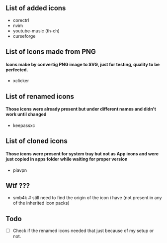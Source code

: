 ## List of added icons

- corectrl  
- nvim  
- youtube-music (th-ch)  
- curseforge  

## List of Icons made from PNG
#### Icons mabe by convertig PNG image to SVG, just for testing, quality to be perfected.

- xclicker  

## List of renamed icons
#### Those icons were already present but under different names and didn't work until changed

- keepassxc  

## List of cloned icons
#### Those icons were present for system tray but not as App icons and were just copied in apps folder while waiting for proper version

- piavpn  

## Wtf ???

- smb4k # still need to find the origin of the icon i have (not present in any of the inherited icon packs)  


## Todo

- [ ] Check if the renamed icons needed that just because of my setup or not.

